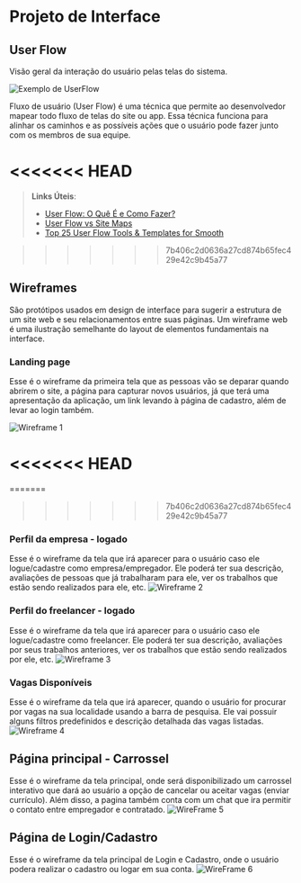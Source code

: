 # Projeto de Interface

## User Flow

Visão geral da interação do usuário pelas telas do sistema.

![Exemplo de UserFlow](/docs/img/User%20Flow.png)

Fluxo de usuário (User Flow) é uma técnica que permite ao desenvolvedor mapear todo fluxo de telas do site ou app. Essa técnica funciona para alinhar os caminhos e as possíveis ações que o usuário pode fazer junto com os membros de sua equipe.

<<<<<<< HEAD
=======
> **Links Úteis**:
>
> - [User Flow: O Quê É e Como Fazer?](https://medium.com/7bits/fluxo-de-usu%C3%A1rio-user-flow-o-que-%C3%A9-como-fazer-79d965872534)
> - [User Flow vs Site Maps](http://designr.com.br/sitemap-e-user-flow-quais-as-diferencas-e-quando-usar-cada-um/)
> - [Top 25 User Flow Tools & Templates for Smooth](https://www.mockplus.com/blog/post/user-flow-tools)

>>>>>>> 7b406c2d0636a27cd874b65fec429e42c9b45a77
## Wireframes

São protótipos usados em design de interface para sugerir a estrutura de um site web e seu relacionamentos entre suas páginas. Um wireframe web é uma ilustração semelhante do layout de elementos fundamentais na interface.

### Landing page

Esse é o wireframe da primeira tela que as pessoas vão se deparar quando abrirem o site, a página para capturar novos usuários, já que terá uma apresentação da aplicação, um link levando à página de cadastro, além de levar ao login também.

![Wireframe 1](img/wireframe0.png)

<<<<<<< HEAD
=======

=======
>>>>>>> 7b406c2d0636a27cd874b65fec429e42c9b45a77
### Perfil da empresa - logado

Esse é o wireframe da tela que irá aparecer para o usuário caso ele logue/cadastre como empresa/empregador. Ele poderá ter sua descrição, avaliações de pessoas que já trabalharam para ele, ver os trabalhos que estão sendo realizados para ele, etc.
![Wireframe 2](img/wireframe2.png)

### Perfil do freelancer - logado

Esse é o wireframe da tela que irá aparecer para o usuário caso ele logue/cadastre como freelancer. Ele poderá ter sua descrição, avaliações por seus trabalhos anteriores, ver os trabalhos que estão sendo realizados por ele, etc.
![Wireframe 3](img/wireframe3.png)

### Vagas Disponíveis

Esse é o wireframe da tela que irá aparecer, quando o usuário for procurar por vagas na sua localidade usando a barra de pesquisa. Ele vai possuir alguns filtros predefinidos e descrição detalhada das vagas listadas.
![Wireframe 4](img/wireframe4.png)

## Página principal - Carrossel

Esse é o wireframe da tela principal, onde será disponibilizado um carrossel interativo que dará ao usuário a opção de cancelar ou aceitar vagas (enviar currículo). Além disso, a pagina também conta com um chat que ira permitir o contato entre empregador e
contratado.
![WireFrame 5](img/wireframe5.png)

## Página de Login/Cadastro

Esse é o wireframe da tela principal de Login e Cadastro, onde o usuário podera realizar o cadastro ou logar em sua conta.
![WireFrame 6](img/wireframe_login.jpg)
